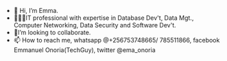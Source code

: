 - 👋 Hi, I’m Emma.
- 👨🏿‍💻IT professional with expertise in Database Dev't, Data Mgt., Computer Networking, Data Security and Software Dev't. 
- 🤝I’m looking to collaborate.
- 📫 How to reach me, whatsapp @+256753748665/ 785511866, facebook Emmanuel Onoria(TechGuy), twitter @ema_onoria

<!---
Ehmmah256/Ehmmah256 is a ✨ special ✨ repository because its `README.md` (this file) appears on your GitHub profile.
You can click the Preview link to take a look at your changes.
--->
